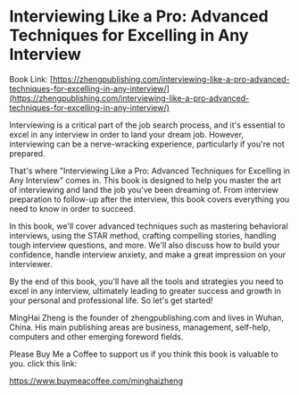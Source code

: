 # Interviewing Like a Pro: Advanced Techniques for Excelling in Any Interview

Book Link: [https://zhengpublishing.com/interviewing-like-a-pro-advanced-techniques-for-excelling-in-any-interview/](https://zhengpublishing.com/interviewing-like-a-pro-advanced-techniques-for-excelling-in-any-interview/)

Interviewing is a critical part of the job search process, and it's essential to excel in any interview in order to land your dream job. However, interviewing can be a nerve-wracking experience, particularly if you're not prepared.

That's where "Interviewing Like a Pro: Advanced Techniques for Excelling in Any Interview" comes in. This book is designed to help you master the art of interviewing and land the job you've been dreaming of. From interview preparation to follow-up after the interview, this book covers everything you need to know in order to succeed.

In this book, we'll cover advanced techniques such as mastering behavioral interviews, using the STAR method, crafting compelling stories, handling tough interview questions, and more. We'll also discuss how to build your confidence, handle interview anxiety, and make a great impression on your interviewer.

By the end of this book, you'll have all the tools and strategies you need to excel in any interview, ultimately leading to greater success and growth in your personal and professional life. So let's get started!

MingHai Zheng is the founder of zhengpublishing.com and lives in Wuhan, China. His main publishing areas are business, management, self-help, computers and other emerging foreword fields.

Please Buy Me a Coffee to support us if you think this book is valuable to you. click this link:

https://www.buymeacoffee.com/minghaizheng
